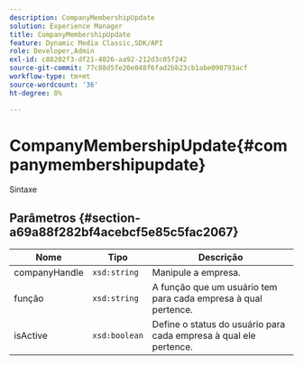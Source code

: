 ```yaml
---
description: CompanyMembershipUpdate
solution: Experience Manager
title: CompanyMembershipUpdate
feature: Dynamic Media Classic,SDK/API
role: Developer,Admin
exl-id: c88202f3-df21-4026-aa92-212d3c05f242
source-git-commit: 77c88d5fe20e048f6fad2bb23cb1abe090793acf
workflow-type: tm+mt
source-wordcount: '36'
ht-degree: 0%

---
```


# CompanyMembershipUpdate{#companymembershipupdate}

Sintaxe

## Parâmetros {#section-a69a88f282bf4acebcf5e85c5fac2067}

| Nome | Tipo | Descrição |
|---|---|---|
| companyHandle | `xsd:string` | Manipule a empresa. |
| função | `xsd:string` | A função que um usuário tem para cada empresa à qual pertence. |
| isActive | `xsd:boolean` | Define o status do usuário para cada empresa à qual ele pertence. |
